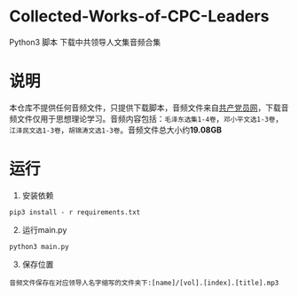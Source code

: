 # Collected-Works-of-CPC-Leaders
Python3 脚本 下载中共领导人文集音频合集

# 说明
本仓库不提供任何音频文件，只提供下载脚本，音频文件来自[共产党员网](https://www.12371.cn)，下载音频文件仅用于思想理论学习。音频内容包括：`毛泽东选集1-4卷`，`邓小平文选1-3卷`，`江泽民文选1-3卷`，`胡锦涛文选1-3卷`。音频文件总大小约**19.08GB**

# 运行
1. 安装依赖
```shell
pip3 install - r requirements.txt
```
2. 运行main.py
```shell
python3 main.py
```
3. 保存位置
```
音频文件保存在对应领导人名字缩写的文件夹下:[name]/[vol].[index].[title].mp3
```
